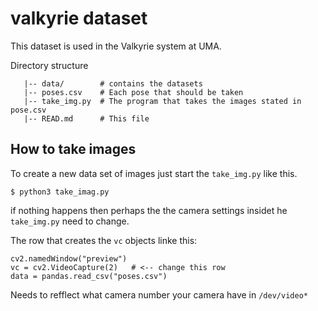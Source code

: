 # valkyrie dataset
This dataset is used in the Valkyrie system at UMA.

Directory structure
```|
   |-- data/        # contains the datasets
   |-- poses.csv    # Each pose that should be taken
   |-- take_img.py  # The program that takes the images stated in pose.csv
   |-- READ.md      # This file
```

## How to take images
To create a new data set of images just start the `take_img.py` like this.
```
$ python3 take_imag.py
```
if nothing happens then perhaps the the camera settings insidet he `take_img.py` need to change.

The row that creates the `vc` objects linke this:
```
cv2.namedWindow("preview")
vc = cv2.VideoCapture(2)   # <-- change this row
data = pandas.read_csv("poses.csv")
```
Needs to refflect what camera  number your camera have in `/dev/video*`
